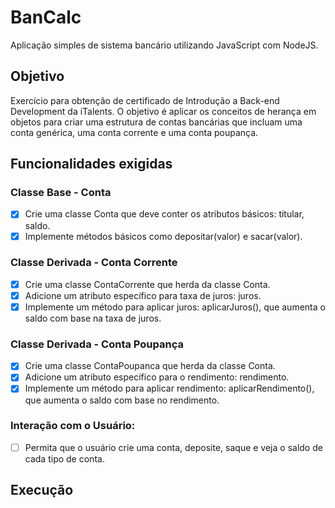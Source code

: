 # BanCalc
Aplicação simples de sistema bancário utilizando JavaScript com NodeJS.

## Objetivo
Exercício para obtenção de certificado de Introdução a Back-end Development da iTalents. O objetivo é aplicar os conceitos de herança em objetos para criar uma estrutura de contas bancárias que incluam uma conta genérica, uma conta corrente e uma conta poupança.

## Funcionalidades exigidas

### Classe Base - Conta
- [x] Crie uma classe Conta que deve conter os atributos básicos: titular,
saldo.
- [x] Implemente métodos básicos como depositar(valor) e
sacar(valor).

### Classe Derivada - Conta Corrente
- [x] Crie uma classe ContaCorrente que herda da classe Conta.
- [X] Adicione um atributo específico para taxa de juros: juros.
- [X] Implemente um método para aplicar juros: aplicarJuros(), que
aumenta o saldo com base na taxa de juros.

### Classe Derivada - Conta Poupança
- [X] Crie uma classe ContaPoupanca que herda da classe Conta.
- [X] Adicione um atributo específico para o rendimento: rendimento.
- [x] Implemente um método para aplicar rendimento:
aplicarRendimento(), que aumenta o saldo com base no
rendimento.

### Interação com o Usuário:
- [ ] Permita que o usuário crie uma conta, deposite, saque e veja o saldo de cada
tipo de conta.

## Execução
